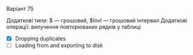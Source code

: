 Варіант 75

Додаткові типи: $ — грошовий, $Invl — грошовий інтервал
Додаткові операції: вилучення повторюваних рядків у таблиці


 - [x] Dropping duplicates
 - [ ] Loading from and exporting to disk